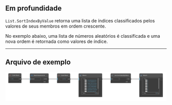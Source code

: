 ## Em profundidade
`List.SortIndexByValue` retorna uma lista de índices classificados pelos valores de seus membros em ordem crescente.

No exemplo abaixo, uma lista de números aleatórios é classificada e uma nova ordem é retornada como valores de índice.
___
## Arquivo de exemplo

![List.SortIndexByValue](./DSCore.List.SortIndexByValue_img.jpg)
